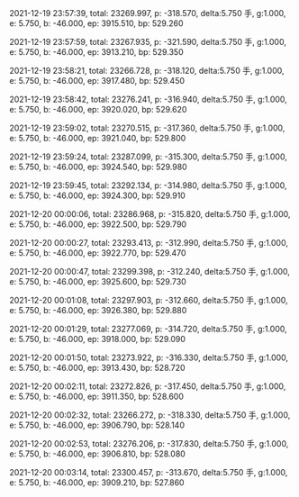 2021-12-19 23:57:39, total: 23269.997, p: -318.570, delta:5.750 手, g:1.000, e: 5.750, b: -46.000, ep: 3915.510, bp: 529.260

2021-12-19 23:57:59, total: 23267.935, p: -321.590, delta:5.750 手, g:1.000, e: 5.750, b: -46.000, ep: 3913.210, bp: 529.350

2021-12-19 23:58:21, total: 23266.728, p: -318.120, delta:5.750 手, g:1.000, e: 5.750, b: -46.000, ep: 3917.480, bp: 529.450

2021-12-19 23:58:42, total: 23276.241, p: -316.940, delta:5.750 手, g:1.000, e: 5.750, b: -46.000, ep: 3920.020, bp: 529.620

2021-12-19 23:59:02, total: 23270.515, p: -317.360, delta:5.750 手, g:1.000, e: 5.750, b: -46.000, ep: 3921.040, bp: 529.800

2021-12-19 23:59:24, total: 23287.099, p: -315.300, delta:5.750 手, g:1.000, e: 5.750, b: -46.000, ep: 3924.540, bp: 529.980

2021-12-19 23:59:45, total: 23292.134, p: -314.980, delta:5.750 手, g:1.000, e: 5.750, b: -46.000, ep: 3924.300, bp: 529.910

2021-12-20 00:00:06, total: 23286.968, p: -315.820, delta:5.750 手, g:1.000, e: 5.750, b: -46.000, ep: 3922.500, bp: 529.790

2021-12-20 00:00:27, total: 23293.413, p: -312.990, delta:5.750 手, g:1.000, e: 5.750, b: -46.000, ep: 3922.770, bp: 529.470

2021-12-20 00:00:47, total: 23299.398, p: -312.240, delta:5.750 手, g:1.000, e: 5.750, b: -46.000, ep: 3925.600, bp: 529.730

2021-12-20 00:01:08, total: 23297.903, p: -312.660, delta:5.750 手, g:1.000, e: 5.750, b: -46.000, ep: 3926.380, bp: 529.880

2021-12-20 00:01:29, total: 23277.069, p: -314.720, delta:5.750 手, g:1.000, e: 5.750, b: -46.000, ep: 3918.000, bp: 529.090

2021-12-20 00:01:50, total: 23273.922, p: -316.330, delta:5.750 手, g:1.000, e: 5.750, b: -46.000, ep: 3913.430, bp: 528.720

2021-12-20 00:02:11, total: 23272.826, p: -317.450, delta:5.750 手, g:1.000, e: 5.750, b: -46.000, ep: 3911.350, bp: 528.600

2021-12-20 00:02:32, total: 23266.272, p: -318.330, delta:5.750 手, g:1.000, e: 5.750, b: -46.000, ep: 3906.790, bp: 528.140

2021-12-20 00:02:53, total: 23276.206, p: -317.830, delta:5.750 手, g:1.000, e: 5.750, b: -46.000, ep: 3906.810, bp: 528.080

2021-12-20 00:03:14, total: 23300.457, p: -313.670, delta:5.750 手, g:1.000, e: 5.750, b: -46.000, ep: 3909.210, bp: 527.860